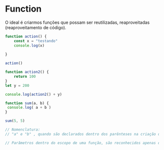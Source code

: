 # Function

O ideal é criarmos funções que possam ser reutilizadas, reaproveitadas (reaproveitamento de código).

```js
function action() {
    const x = "testando"
    console.log(x)
    
}

action()

function action2() {
    return 100
}
let y = 200

console.log(action2() + y)

function sum(a, b) {
 console.log( a + b )
}

sum(5, 5)

// Nomenclatura:
// "a" e "b" , quando são declarados dentro dos parênteses na criação da função, são chamados PARÂMETROS.  Quando, entretanto, chamamos a função e definimos valores, p. ex. (5, 5), estes são chamados de ARGUMENTOS, que serão colocados no lugar do parâmetro.

// Parâmetros dentro do escopo de uma função, são reconhecidos apenas dentro delas.
```


